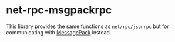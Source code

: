 # net-rpc-msgpackrpc

This library provides the same functions as `net/rpc/jsonrpc` but for
communicating with [MessagePack](http://msgpack.org/) instead.
